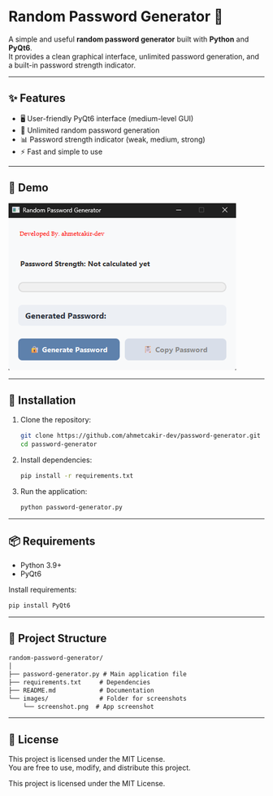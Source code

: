 # Random Password Generator 🔑

A simple and useful **random password generator** built with **Python** and **PyQt6**.  
It provides a clean graphical interface, unlimited password generation, and a built-in password strength indicator.

---

## ✨ Features
- 🖥️ User-friendly PyQt6 interface (medium-level GUI)
- 🔐 Unlimited random password generation
- 📊 Password strength indicator (weak, medium, strong)
- ⚡ Fast and simple to use

---

## 📸 Demo  
![App Screenshot](images/Screenshot.png)

---

## 🚀 Installation

1. Clone the repository:
   ```bash
   git clone https://github.com/ahmetcakir-dev/password-generator.git
   cd password-generator
   ```

2. Install dependencies:
   ```bash
   pip install -r requirements.txt
   ```

3. Run the application:
   ```bash
   python password-generator.py
   ```

---

## 📦 Requirements
- Python 3.9+
- PyQt6

Install requirements:
```bash
pip install PyQt6
```

---

## 📂 Project Structure
```
random-password-generator/
│
├── password-generator.py # Main application file
├── requirements.txt     # Dependencies
├── README.md            # Documentation
└── images/              # Folder for screenshots
    └── screenshot.png  # App screenshot
```

---

## 📜 License
This project is licensed under the MIT License.  
You are free to use, modify, and distribute this project.


This project is licensed under the MIT License.
